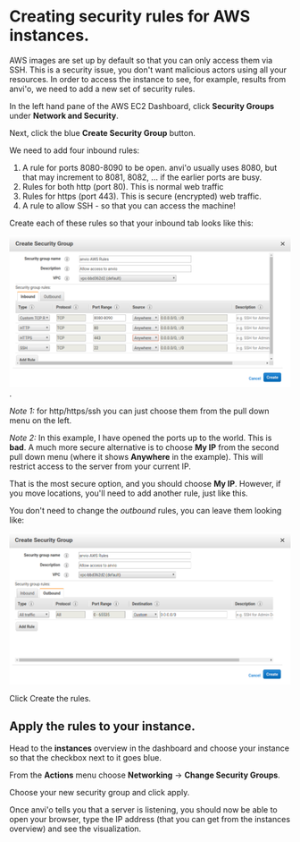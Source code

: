 # Creating security rules for AWS instances.

AWS images are set up by default so that you can only access them via SSH. This is a security issue, you don't want malicious actors using all your resources. In order to access the instance to see, for example, results from anvi'o, we need to add a new set of security rules.

In the left hand pane of the AWS EC2 Dashboard, click **Security Groups** under **Network and Security**.

Next, click the blue **Create Security Group** button.

We need to add four inbound rules:
1. A rule for ports 8080-8090 to be open. anvi'o usually uses 8080, but that may increment to 8081, 8082, ... if the earlier ports are busy.
2. Rules for both http (port 80). This is normal web traffic
3. Rules for https (port 443). This is secure (encrypted) web traffic.
4. A rule to allow SSH - so that you can access the machine!

Create each of these rules so that your inbound tab looks like this:

![](images/inbound.png "How the inbound tab should look").

*Note 1:* for http/https/ssh you can just choose them from the pull down menu on the left.

*Note 2:* In this example, I have opened the ports up to the world. This is **bad**. A much more secure alternative is to choose **My IP** from the second pull down menu (where it shows **Anywhere** in the example). This will restrict access to the server from your current IP. 

That is the most secure option, and you should choose **My IP**. However, if you move locations, you'll need to add another rule, just like this.

You don't need to change the *outbound* rules, you can leave them looking like:

![](images/outbound.png "Outbound rules stay as default")

Click Create the rules.

## Apply the rules to your instance.

Head to the **instances** overview in the dashboard and choose your instance so that the checkbox next to it goes blue.

From the **Actions** menu choose **Networking** &rarr; **Change Security Groups**. 

Choose your new security group and click apply.

Once anvi'o tells you that a server is listening, you should now be able to open your browser, type the IP address (that you can get from the instances overview) and see the visualization.